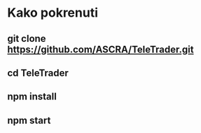 # Kako pokrenuti
## git clone https://github.com/ASCRA/TeleTrader.git
## cd TeleTrader
## npm install
## npm start
